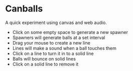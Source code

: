 # Canballs
A quick experiment using canvas and web audio.

- Click on some empty space to generate a new spawner
- Spawners will generate balls at a set interval
- Drag your mouse to create a new line
- Lines will make a sound when a ball touches them
- Click on a line to turn it in to a solid line
- Balls will bounce on solid lines
- Click on a solid line to remove it
